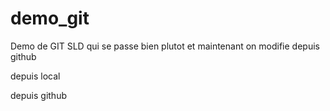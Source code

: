 # demo_git
Demo de GIT SLD qui se passe bien plutot et maintenant on modifie depuis github

depuis local

depuis github
